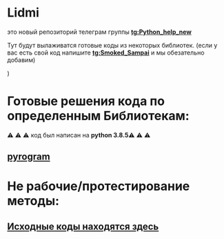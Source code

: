 # Lidmi
это новый репозиторий телеграм группы **[tg:Python_help_new](https://t.me/Python_help_new)**

Тут будут вылаживатся готовые коды из некоторых библиотек. (если у вас есть свой код напишите **[tg:Smoked_Sampai](https://t.me/Smoked_Sampai)** и мы обезательно добавим)


)

# Готовые решения кода по определенным Библиотекам: 
:warning: :warning: :warning: код был написан на **python 3.8.5**:warning: :warning: :warning:
## [pyrogram](https://github.com/Josesofdess/python-Help/tree/main/pyrogram)

# Не рабочие/протестирование методы: 
## [Исходные коды находятся здесь](https://github.com/Josesofdess/python-Help/tree/main/temporary%20directory)

